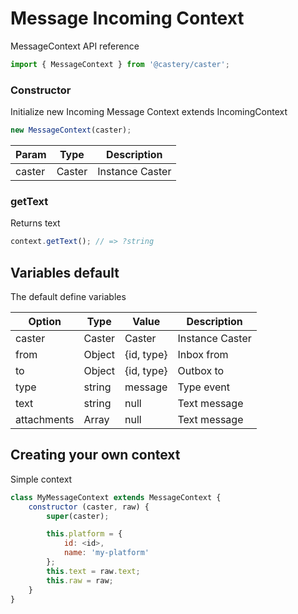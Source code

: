 # Message Incoming Context
MessageContext API reference

```js
import { MessageContext } from '@castery/caster';
```

### Constructor
Initialize new Incoming Message Context extends IncomingContext

```js
new MessageContext(caster);
```

| Param  | Type   | Description     |
|--------|--------|-----------------|
| caster | Caster | Instance Caster |

### getText
Returns text

```js
context.getText(); // => ?string
```

## Variables default
The default define variables

| Option      | Type   | Value      | Description     |
|-------------|--------|------------|-----------------|
| caster      | Caster | Caster     | Instance Caster |
| from        | Object | {id, type} | Inbox from      |
| to          | Object | {id, type} | Outbox to       |
| type        | string | message    | Type event      |
| text        | string | null       | Text message    |
| attachments | Array  | null       | Text message    |

## Creating your own context
Simple context
```js
class MyMessageContext extends MessageContext {
	constructor (caster, raw) {
		super(caster);

		this.platform = {
			id: <id>,
			name: 'my-platform'
		};
		this.text = raw.text;
		this.raw = raw;
	}
}
```
